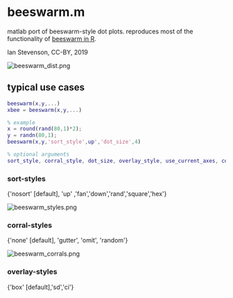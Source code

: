 # beeswarm.m
matlab port of beeswarm-style dot plots. reproduces most of the functionality of [beeswarm in R](http://www.cbs.dtu.dk/~eklund/beeswarm/).

Ian Stevenson, CC-BY, 2019

![beeswarm_dist.png](https://raw.githubusercontent.com/ihstevenson/beeswarm/master/beeswarm_dist.png)

## typical use cases

```matlab
beeswarm(x,y,...)
xbee = beeswarm(x,y,...)

% example
x = round(rand(80,1)*2);
y = randn(80,1);
beeswarm(x,y,'sort_style',up','dot_size',4)

% optional arguments
sort_style, corral_style, dot_size, overlay_style, use_current_axes, colormap, MarkerFaceColor, MarkerFaceAlpha, MarkerEdgeColor
```




### sort-styles

{'nosort' [default], 'up' ,'fan','down','rand','square','hex'}

![beeswarm_styles.png](https://raw.githubusercontent.com/ihstevenson/beeswarm/master/beeswarm_styles.png)

### corral-styles

{'none' [default], 'gutter', 'omit', 'random'}

![beeswarm_corrals.png](https://raw.githubusercontent.com/ihstevenson/beeswarm/master/beeswarm_corrals.png)

### overlay-styles

{'box' [default],'sd','ci'}

